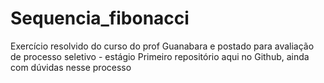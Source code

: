 # Sequencia_fibonacci
Exercício resolvido do curso do prof Guanabara e postado para avaliação de processo seletivo - estágio
Primeiro repositório aqui no Github, ainda com dúvidas nesse processo
